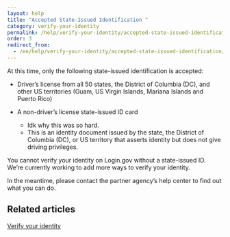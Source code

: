```yaml
---
layout: help
title: "Accepted State-Issued Identification "
category: verify-your-identity
permalink: /help/verify-your-identity/accepted-state-issued-identification/
order: 3
redirect_from:
  - /en/help/verify-your-identity/accepted-state-issued-identification/
---
```

At this time, only the following state-issued identification is accepted: 

* Driver’s license from all 50 states, the District of Columbia (DC), and other US territories (Guam, US Virgin Islands, Mariana Islands and Puerto Rico)
* A non-driver’s license state-issued ID card

  * Idk why this was so hard. 
  * This is an identity document issued by the state, the District of Columbia (DC), or US territory that asserts identity but does not give driving privileges.

You cannot verify your identity on Login.gov without a state-issued ID. We’re currently working to add more ways to verify your identity.

In the meantime, please contact the partner agency’s help center to find out what you can do.

## Related articles 

[Verify your identity](https://login.gov/help/verify-your-identity/how-to-verify-your-identity/)